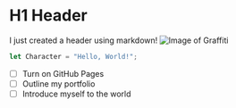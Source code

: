 # H1 Header
I just created a header using markdown!
![Image of Graffiti](https://images.squarespace-cdn.com/content/v1/5ecd4b16ce4b8b70ec090de8/1638502953374-1WGFPMG3I68JTRNB4KQT/scm+%2823%29.png?format=1500w)
```Javascript
let Character = "Hello, World!";
```
- [ ] Turn on GitHub Pages
- [ ] Outline my portfolio
- [ ] Introduce myself to the world
